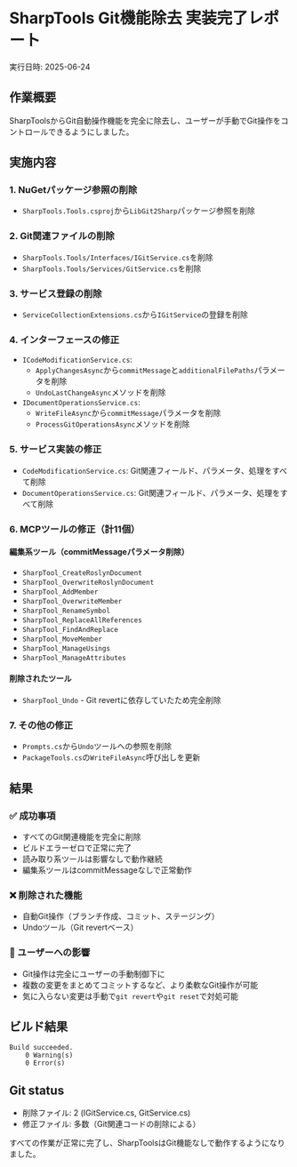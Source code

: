 # SharpTools Git機能除去 実装完了レポート

実行日時: 2025-06-24

## 作業概要

SharpToolsからGit自動操作機能を完全に除去し、ユーザーが手動でGit操作をコントロールできるようにしました。

## 実施内容

### 1. NuGetパッケージ参照の削除
- `SharpTools.Tools.csproj`から`LibGit2Sharp`パッケージ参照を削除

### 2. Git関連ファイルの削除
- `SharpTools.Tools/Interfaces/IGitService.cs`を削除
- `SharpTools.Tools/Services/GitService.cs`を削除

### 3. サービス登録の削除
- `ServiceCollectionExtensions.cs`から`IGitService`の登録を削除

### 4. インターフェースの修正
- `ICodeModificationService.cs`:
  - `ApplyChangesAsync`から`commitMessage`と`additionalFilePaths`パラメータを削除
  - `UndoLastChangeAsync`メソッドを削除
- `IDocumentOperationsService.cs`:
  - `WriteFileAsync`から`commitMessage`パラメータを削除
  - `ProcessGitOperationsAsync`メソッドを削除

### 5. サービス実装の修正
- `CodeModificationService.cs`: Git関連フィールド、パラメータ、処理をすべて削除
- `DocumentOperationsService.cs`: Git関連フィールド、パラメータ、処理をすべて削除

### 6. MCPツールの修正（計11個）

#### 編集系ツール（commitMessageパラメータ削除）
- `SharpTool_CreateRoslynDocument`
- `SharpTool_OverwriteRoslynDocument`
- `SharpTool_AddMember`
- `SharpTool_OverwriteMember`
- `SharpTool_RenameSymbol`
- `SharpTool_ReplaceAllReferences`
- `SharpTool_FindAndReplace`
- `SharpTool_MoveMember`
- `SharpTool_ManageUsings`
- `SharpTool_ManageAttributes`

#### 削除されたツール
- `SharpTool_Undo` - Git revertに依存していたため完全削除

### 7. その他の修正
- `Prompts.cs`から`Undo`ツールへの参照を削除
- `PackageTools.cs`の`WriteFileAsync`呼び出しを更新

## 結果

### ✅ 成功事項
- すべてのGit関連機能を完全に削除
- ビルドエラーゼロで正常に完了
- 読み取り系ツールは影響なしで動作継続
- 編集系ツールはcommitMessageなしで正常動作

### ❌ 削除された機能
- 自動Git操作（ブランチ作成、コミット、ステージング）
- Undoツール（Git revertベース）

### 🎯 ユーザーへの影響
- Git操作は完全にユーザーの手動制御下に
- 複数の変更をまとめてコミットするなど、より柔軟なGit操作が可能
- 気に入らない変更は手動で`git revert`や`git reset`で対処可能

## ビルド結果
```
Build succeeded.
    0 Warning(s)
    0 Error(s)
```

## Git status
- 削除ファイル: 2 (IGitService.cs, GitService.cs)
- 修正ファイル: 多数（Git関連コードの削除による）

すべての作業が正常に完了し、SharpToolsはGit機能なしで動作するようになりました。